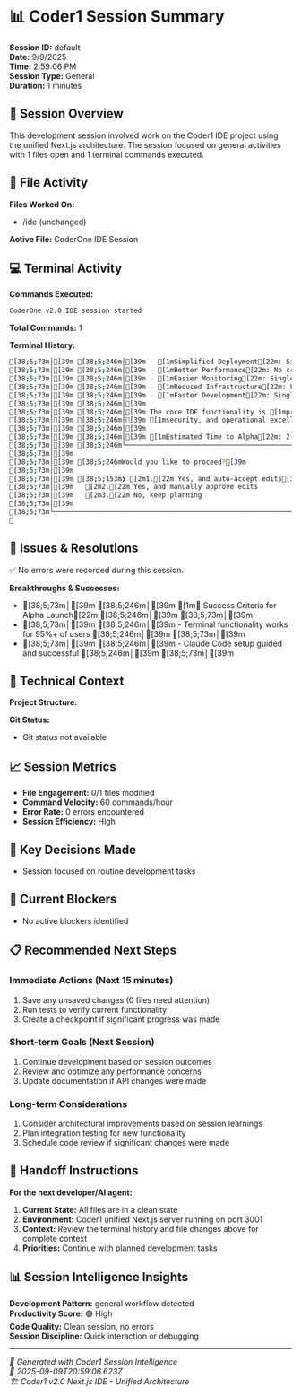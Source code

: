 # 📊 Coder1 Session Summary

**Session ID:** default  
**Date:** 9/9/2025  
**Time:** 2:59:06 PM  
**Session Type:** General  
**Duration:** 1 minutes

## 🎯 Session Overview

This development session involved work on the Coder1 IDE project using the unified Next.js architecture. The session focused on general activities with 1 files open and 1 terminal commands executed.

## 📁 File Activity

**Files Worked On:**
- /ide (unchanged)

**Active File:** CoderOne IDE Session


## 💻 Terminal Activity

**Commands Executed:**
```bash
CoderOne v2.0 IDE session started
```

**Total Commands:** 1


**Terminal History:**
```bash
[38;5;73m│[39m [38;5;246m│[39m - [1mSimplified Deployment[22m: Single server process reduces complexity                                      [38;5;246m│[39m [38;5;73m│[39m
[38;5;73m│[39m [38;5;246m│[39m - [1mBetter Performance[22m: No cross-server communication overhead                                           [38;5;246m│[39m [38;5;73m│[39m
[38;5;73m│[39m [38;5;246m│[39m - [1mEasier Monitoring[22m: Single point of monitoring and health checks                                      [38;5;246m│[39m [38;5;73m│[39m
[38;5;73m│[39m [38;5;246m│[39m - [1mReduced Infrastructure[22m: Lower hosting costs and maintenance                                          [38;5;246m│[39m [38;5;73m│[39m
[38;5;73m│[39m [38;5;246m│[39m - [1mFaster Development[22m: Single codebase for all functionality                                            [38;5;246m│[39m [38;5;73m│[39m
[38;5;73m│[39m [38;5;246m│[39m                                                                                                        [38;5;246m│[39m [38;5;73m│[39m
[38;5;73m│[39m [38;5;246m│[39m The core IDE functionality is [1mproduction-ready[22m. The remaining work focuses on [1muser management, [22m        [38;5;246m│[39m [38;5;73m│[39m
[38;5;73m│[39m [38;5;246m│[39m [1msecurity, and operational excellence[22m - standard requirements for any commercial alpha launch.          [38;5;246m│[39m [38;5;73m│[39m
[38;5;73m│[39m [38;5;246m│[39m                                                                                                        [38;5;246m│[39m [38;5;73m│[39m
[38;5;73m│[39m [38;5;246m│[39m [1mEstimated Time to Alpha[22m: 2-3 weeks with focused implementation of the above priorities.                [38;5;246m│[39m [38;5;73m│[39m
[38;5;73m│[39m [38;5;246m╰────────────────────────────────────────────────────────────────────────────────────────────────────────╯[39m [38;5;73m│[39m
[38;5;73m│[39m                                                                                                            [38;5;73m│[39m
[38;5;73m│[39m [38;5;246mWould you like to proceed?[39m                                                                                 [38;5;73m│[39m
[38;5;73m│[39m                                                                                                            [38;5;73m│[39m
[38;5;73m│[39m [38;5;153m❯ [2m1.[22m Yes, and auto-accept edits[39m                                                                            [38;5;73m│[39m
[38;5;73m│[39m   [2m2.[22m Yes, and manually approve edits                                                                       [38;5;73m│[39m
[38;5;73m│[39m   [2m3.[22m No, keep planning                                                                                     [38;5;73m│[39m
[38;5;73m│[39m                                                                                                            [38;5;73m│[39m
[38;5;73m╰────────────────────────────────────────────────────────────────────────────────────────────────────────────╯[39m

```


## 🚨 Issues & Resolutions

✅ No errors were recorded during this session.

**Breakthroughs & Successes:**
- [38;5;73m│[39m [38;5;246m│[39m [1m🎯 Success Criteria for Alpha Launch[22m                                                                   [38;5;246m│[39m [38;5;73m│[39m
- [38;5;73m│[39m [38;5;246m│[39m - Terminal functionality works for 95%+ of users                                                       [38;5;246m│[39m [38;5;73m│[39m
- [38;5;73m│[39m [38;5;246m│[39m - Claude Code setup guided and successful                                                              [38;5;246m│[39m [38;5;73m│[39m


## 🔧 Technical Context

**Project Structure:**


**Git Status:**
- Git status not available

## 📈 Session Metrics

- **File Engagement:** 0/1 files modified
- **Command Velocity:** 60 commands/hour
- **Error Rate:** 0 errors encountered
- **Session Efficiency:** High

## 🎯 Key Decisions Made

- Session focused on routine development tasks

## 🚧 Current Blockers

- No active blockers identified

## 📋 Recommended Next Steps

### Immediate Actions (Next 15 minutes)
1. Save any unsaved changes (0 files need attention)
2. Run tests to verify current functionality
3. Create a checkpoint if significant progress was made

### Short-term Goals (Next Session)
1. Continue development based on session outcomes
2. Review and optimize any performance concerns
3. Update documentation if API changes were made

### Long-term Considerations
1. Consider architectural improvements based on session learnings
2. Plan integration testing for new functionality
3. Schedule code review if significant changes were made

## 🤝 Handoff Instructions

**For the next developer/AI agent:**
1. **Current State:** All files are in a clean state
2. **Environment:** Coder1 unified Next.js server running on port 3001
3. **Context:** Review the terminal history and file changes above for complete context
4. **Priorities:** Continue with planned development tasks

## 📊 Session Intelligence Insights

**Development Pattern:** general workflow detected  
**Productivity Score:** 🟢 High  
**Code Quality:** Clean session, no errors  
**Session Discipline:** Quick interaction or debugging

---

*🤖 Generated with Coder1 Session Intelligence*  
*📅 2025-09-09T20:59:06.623Z*  
*🏗️ Coder1 v2.0 Next.js IDE - Unified Architecture*

